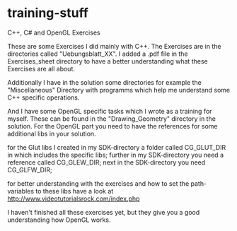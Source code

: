 # training-stuff
C++, C# and OpenGL Exercises

These are some Exercises I did mainly with C++.
The Exercises are in the directories called "Uebungsblatt_XX". I added a .pdf file in the Exercises_sheet directory to have a better
understanding what these Exercises are all about.

Additionally I have in the solution some directories for example the "Miscellaneous" Directory with programms which help me 
understand some C++ specific operations. 

And I have some OpenGL specific tasks which I wrote as a training for myself. These can be found in the "Drawing_Geometry" directory
in the solution.
For the OpenGL part you need to have the references for some additional libs in your solution. 

for the Glut libs I created in my SDK-directory a folder called CG_GLUT_DIR in which includes the specific libs;
further in my SDK-directory you need a reference called CG_GLEW_DIR;
next in the SDK-directory you need CG_GLFW_DIR;

for better understanding with the exercises and how to set the path-variables to these libs have 
a look at http://www.videotutorialsrock.com/index.php

I haven't finished all these exercises yet, but they give you a good understanding how OpenGL works.
